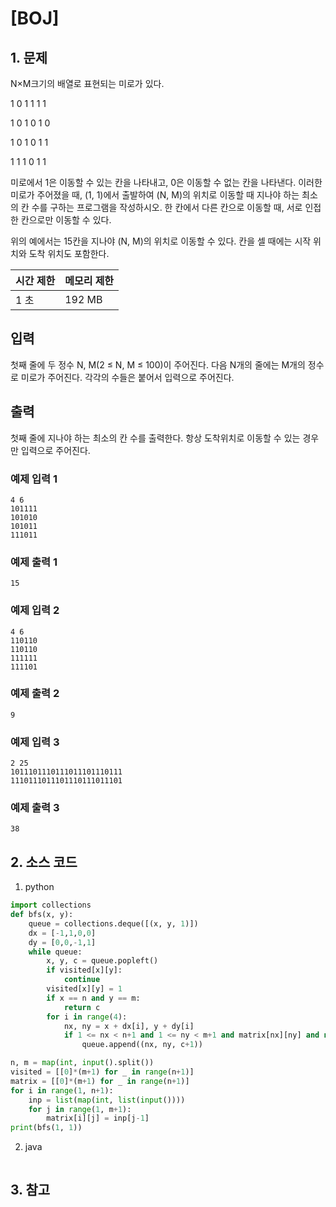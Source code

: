# [BOJ]

## 1. 문제

N×M크기의 배열로 표현되는 미로가 있다.

1	0	1	1	1	1

1	0	1	0	1	0

1	0	1	0	1	1

1	1	1	0	1	1

미로에서 1은 이동할 수 있는 칸을 나타내고, 0은 이동할 수 없는 칸을 나타낸다. 이러한 미로가 주어졌을 때, (1, 1)에서 출발하여 (N, M)의 위치로 이동할 때 지나야 하는 최소의 칸 수를 구하는 프로그램을 작성하시오. 한 칸에서 다른 칸으로 이동할 때, 서로 인접한 칸으로만 이동할 수 있다.

위의 예에서는 15칸을 지나야 (N, M)의 위치로 이동할 수 있다. 칸을 셀 때에는 시작 위치와 도착 위치도 포함한다.

| 시간 제한 | 메모리 제한 |
|:------|:-------| 
| 1 초   | 192 MB |


## 입력

첫째 줄에 두 정수 N, M(2 ≤ N, M ≤ 100)이 주어진다. 다음 N개의 줄에는 M개의 정수로 미로가 주어진다. 각각의 수들은 붙어서 입력으로 주어진다.


## 출력

첫째 줄에 지나야 하는 최소의 칸 수를 출력한다. 항상 도착위치로 이동할 수 있는 경우만 입력으로 주어진다.


### 예제 입력 1

```
4 6
101111
101010
101011
111011
```

### 예제 출력 1

```
15
```


### 예제 입력 2

```
4 6
110110
110110
111111
111101
```

### 예제 출력 2

```
9
```


### 예제 입력 3

```
2 25
1011101110111011101110111
1110111011101110111011101
```

### 예제 출력 3

```
38
```

## 2. 소스 코드

1. python

```python
import collections
def bfs(x, y):
    queue = collections.deque([(x, y, 1)])
    dx = [-1,1,0,0]
    dy = [0,0,-1,1]
    while queue:
        x, y, c = queue.popleft()
        if visited[x][y]:
            continue
        visited[x][y] = 1
        if x == n and y == m:
            return c
        for i in range(4):
            nx, ny = x + dx[i], y + dy[i]
            if 1 <= nx < n+1 and 1 <= ny < m+1 and matrix[nx][ny] and not visited[nx][ny]:
                queue.append((nx, ny, c+1))

n, m = map(int, input().split())
visited = [[0]*(m+1) for _ in range(n+1)]
matrix = [[0]*(m+1) for _ in range(n+1)]
for i in range(1, n+1):
    inp = list(map(int, list(input())))
    for j in range(1, m+1):
        matrix[i][j] = inp[j-1]
print(bfs(1, 1))
```

2. java

```java

```


## 3. 참고

```

```



